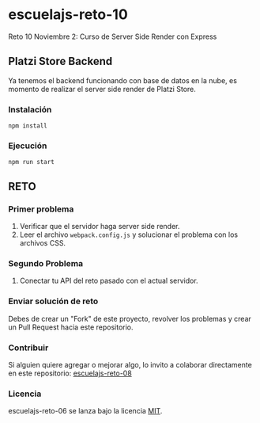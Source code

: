 # escuelajs-reto-10
Reto 10 Noviembre 2: Curso de Server Side Render con Express

## Platzi Store Backend

Ya tenemos el backend funcionando con base de datos en la nube, es momento de realizar el server side render de Platzi Store.

### Instalación
```
npm install
```

### Ejecución
```
npm run start
```

## RETO

### Primer problema

1. Verificar que el servidor haga server side render.
2. Leer el archivo `webpack.config.js` y solucionar el problema con los archivos CSS.

### Segundo Problema

1. Conectar tu API del reto pasado con el actual servidor.


### Enviar solución de reto
Debes de crear un "Fork" de este proyecto, revolver los problemas y crear un Pull Request hacia este repositorio.

### Contribuir
Si alguien quiere agregar o mejorar algo, lo invito a colaborar directamente en este repositorio: [escuelajs-reto-08](https://github.com/platzi/escuelajs-reto-08/)

### Licencia
escuelajs-reto-06 se lanza bajo la licencia [MIT](https://opensource.org/licenses/MIT).
